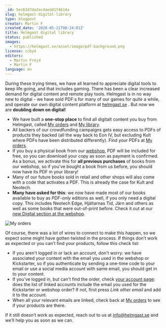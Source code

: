 ```yaml
---
_id: 5ec63d7da2ecdaedd1f4614a
slug: helmgast-digital-library
type: blogpost
creator: Martin F
created_date: '2020-05-21T08:24:01Z'
title: Helmgast digital library
status: published
images:
  - https://helmgast.se/asset/image/pdf-background.png
license: ccby4
editors:
  - Martin Fröjd
  - Martin F
language: en
---
```

During these trying times, we have all learned to appreciate digital tools to keep life going, and that includes gaming. There has been a clear increased demand for digital content and remote play tools. Helmgast is in no way new to digital - we have sold PDF:s for many of our games for quite a while, and operate our own digital content platform at [helmgast.se](https://helmgast.se) . But now we are **doubling down on digital**!

*   We have built a **one-stop place** to find all digitalt content you buy from Helmgast, called [My orders](https://helmgast.se/shop/orders/my_orders/) and [My library](https://helmgast.se/shop/products/my_products/).
*   All backers of our crowdfunding campaigns gets easy access to PDFs of products they backed (all the way back to Eon IV, but excluding Kult where PDFs have been distributed differently). Find your PDFs at [My orders](https://helmgast.se/shop/orders/my_orders/).
*   If you buy a physical book from our [webshop](https://webshop.helmgast.se), PDF will be included for free, so you can download your copy as soon as payment is confirmed. As a bonus, we activate this for **all previous purchases** of books from our webshop, so if you've bought a book from us before, you should now have its PDF in your library!
*   Many of our future books sold in retail and other shops will also come with a code that activates a PDF. This is already the case for Kult and Neotech.
*   **Many have asked for this**: we now have made most of our books available to buy as _PDF-only_ editions as well, if you only need a digital copy. This includes Neotech Edge, Hjältarnas Tid, Järn and others as well as some books that were out-of-print before. Check it out at our [new Digital section at the webshop](https://webshop.helmgast.se/digital/).

![My orders](https://helmgast.se/asset/link/my-orders2.png)

Of course, there was a lot of wires to connect to make this happen, so we expect some might have gotten twisted in the process. If things don’t work as expected or you can’t find your products, follow this check list:

*   If you aren't logged in or lack an account, don't worry: we have associated your content with the email you used in the webshop or Kickstarter, so if you authenticate by sending a one-time code to your email or use a social media account with same email, you should get in to your content.
*   If you've logged in, but can't find the order, check [your account page](https://helmgast.se/social/me): does the list of linked accounts include the email you used for the Kickstarter or webshop order? If not, first press _Link other email_ and add it to the account.
*   When all your relevant emails are linked, check back at [My orders](https://helmgast.se/shop/orders/my_orders/) to see if your products are there.

If it still doesn’t work as expected, reach out to us at [info@helmgast.se](mailto:info@helmgast.se) and we’ll help you as soon as we can.
